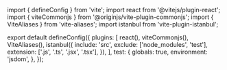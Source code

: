 import { defineConfig } from 'vite';
import react from '@vitejs/plugin-react';
import { viteCommonjs } from '@originjs/vite-plugin-commonjs';
import { ViteAliases } from 'vite-aliases';
import istanbul from 'vite-plugin-istanbul';

export default defineConfig({
  plugins: [
    react(),
    viteCommonjs(),
    ViteAliases(),
    istanbul({
      include: 'src',
      exclude: ['node_modules', 'test'],
      extension: ['.js', '.ts', '.jsx', '.tsx'],
    }),
  ],
  test: {
    globals: true,
    environment: 'jsdom',
  },
});
